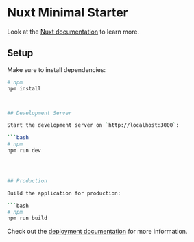 # Nuxt Minimal Starter

Look at the [Nuxt documentation](https://nuxt.com/docs/getting-started/introduction) to learn more.

## Setup

Make sure to install dependencies:

````bash
# npm
npm install



## Development Server

Start the development server on `http://localhost:3000`:

```bash
# npm
npm run dev




## Production

Build the application for production:

```bash
# npm
npm run build


````

Check out the [deployment documentation](https://nuxt.com/docs/getting-started/deployment) for more information.
